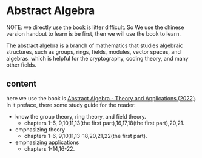 # Abstract Algebra

NOTE: we directly use the [book](../res/Abstract%20Algebra%20-%20Theory%20and%20Applications.pdf) is litter difficult. So We use the chinese version handout to learn is be first, then we will use the book to learn.

The abstract algebra is a branch of mathematics that studies algebraic structures, such as groups, rings, fields, modules, vector spaces, and algebras. which is helpful for the cryptography, coding theory, and many other fields.

## content

here we use the book is [Abstract Algebra - Theory and Applications (2022)](<../res/Abstract Algebra - Theory and Applications.pdf>). In it preface, there some study guide for the reader:

- know the group theory, ring theory, and field theory.
  - chapters 1-6, 9,10,11,13(the first part),16,17,18(the first part),20,21.
- emphasizing theory
  - chapters 1-6, 9,10,11,13-18,20,21,22(the first part).
- emphasizing applications
  - chapters 1-14,16-22.

